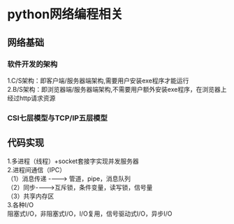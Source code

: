 python网络编程相关
========
网络基础
-----
### 软件开发的架构<br>
1.C/S架构：即客户端/服务器端架构,需要用户安装exe程序才能运行<br>
2.B/S架构：即浏览器端/服务器端架构,不需要用户额外安装exe程序，在浏览器上经过http请求资源<br>
### CSI七层模型与TCP/IP五层模型<br>

代码实现
------
1.多进程（线程）+socket套接字实现并发服务器<br>
2.进程间通信（IPC）<br>
  （1）消息传递 ----> 管道，pipe，消息队列<br>
  （2）同步---->互斥锁，条件变量，读写锁，信号量<br>
  （3）共享内存区<br>
3.各种I/O<br>
  阻塞式I/O，非阻塞式I/O，I/O复用，信号驱动式I/O，异步I/O
